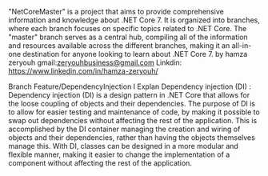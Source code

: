 "NetCoreMaster" is a project that aims to provide comprehensive information and knowledge about .NET Core 7. It is organized into branches, where each branch focuses on specific topics related to .NET Core. The "master" branch serves as a central hub, compiling all of the information and resources available across the different branches, making it an all-in-one destination for anyone looking to learn about .NET Core 7.
by hamza zeryouh
gmail:zeryouhbusiness@gmail.com
Linkdin: https://www.linkedin.com/in/hamza-zeryouh/

Branch Feature/DependencyInjection I Explan Dependency injection (DI) :
Dependency injection (DI) is a design pattern in .NET Core that allows for the loose coupling of objects and their dependencies. The purpose of DI is to allow for easier testing and maintenance of code, by making it possible to swap out dependencies without affecting the rest of the application. This is accomplished by the DI container managing the creation and wiring of objects and their dependencies, rather than having the objects themselves manage this. With DI, classes can be designed in a more modular and flexible manner, making it easier to change the implementation of a component without affecting the rest of the application.


